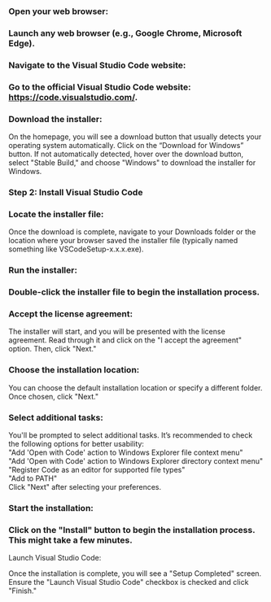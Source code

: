### Open your web browser:  

### Launch any web browser (e.g., Google Chrome, Microsoft Edge).  
### Navigate to the Visual Studio Code website:  

### Go to the official Visual Studio Code website: https://code.visualstudio.com/.  
### Download the installer:  

On the homepage, you will see a download button that usually detects your operating system automatically. Click on the “Download for Windows” button.
If not automatically detected, hover over the download button, select "Stable Build," and choose "Windows" to download the installer for Windows.
### Step 2: Install Visual Studio Code  
### Locate the installer file:  

Once the download is complete, navigate to your Downloads folder or the location where your browser saved the installer file (typically named something like VSCodeSetup-x.x.x.exe).
### Run the installer:  

### Double-click the installer file to begin the installation process.  
### Accept the license agreement:  

The installer will start, and you will be presented with the license agreement. Read through it and click on the "I accept the agreement" option. Then, click "Next."  
### Choose the installation location:  

You can choose the default installation location or specify a different folder. Once chosen, click "Next."  
### Select additional tasks:  

You'll be prompted to select additional tasks. It’s recommended to check the following options for better usability:  
"Add 'Open with Code' action to Windows Explorer file context menu"  
"Add 'Open with Code' action to Windows Explorer directory context menu"  
"Register Code as an editor for supported file types"  
"Add to PATH"  
Click "Next" after selecting your preferences.  
### Start the installation:  

### Click on the "Install" button to begin the installation process. This might take a few minutes.  
Launch Visual Studio Code:  

Once the installation is complete, you will see a "Setup Completed" screen. Ensure the "Launch Visual Studio Code" checkbox is checked and click "Finish."  
